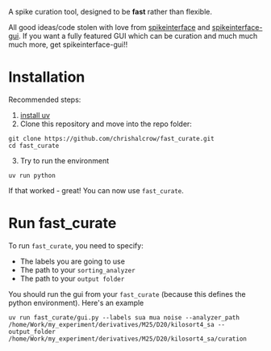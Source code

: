 A spike curation tool, designed to be **fast** rather than flexible.

All good ideas/code stolen with love from [spikeinterface](https://github.com/SpikeInterface/spikeinterface) and [spikeinterface-gui](https://github.com/SpikeInterface/spikeinterface-gui). If you want a fully featured GUI which can be curation and much much much more, get spikeinterface-gui!!

# Installation

Recommended steps:

1. [install uv](https://docs.astral.sh/uv/getting-started/installation/#__tabbed_1_1)
2. Clone this repository and move into the repo folder:
```
git clone https://github.com/chrishalcrow/fast_curate.git
cd fast_curate
```
3. Try to run the environment 
```
uv run python
```

If that worked - great! You can now use `fast_curate`. 

# Run fast_curate

To run `fast_curate`, you need to specify:
* The labels you are going to use
* The path to your `sorting_analyzer`
* The path to your `output folder`

You should run the gui from your `fast_curate` (because this defines the python environment). Here's an example

```
uv run fast_curate/gui.py --labels sua mua noise --analyzer_path /home/Work/my_experiment/derivatives/M25/D20/kilosort4_sa --output_folder /home/Work/my_experiment/derivatives/M25/D20/kilosort4_sa/curation
```